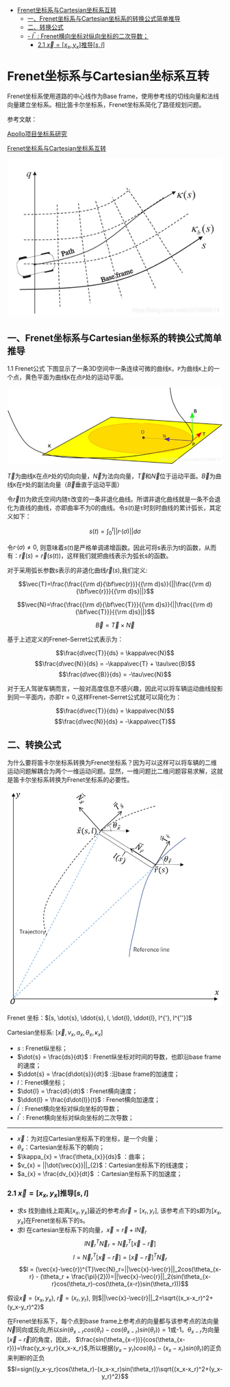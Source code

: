 <!--
 * @Date: 2021-03-13 01:23:08
 * @Author: Zhiqi Feng
 * @LastEditors: feng 
 * @LastEditTime: 2021-03-13 06:22:23
 * @FilePath: /learnning/planning_learnning/Frenet2Cartesian/Frenet.md
-->
<!-- TOC -->

- [Frenet坐标系与Cartesian坐标系互转](#frenet坐标系与cartesian坐标系互转)
  - [一、Frenet坐标系与Cartesian坐标系的转换公式简单推导](#一frenet坐标系与cartesian坐标系的转换公式简单推导)
  - [二、转换公式](#二转换公式)
  - [- $l^{''}$ : Frenet横向坐标对纵向坐标的二次导数；](#--l--frenet横向坐标对纵向坐标的二次导数)
    - [2.1 $\vec{x} = [x_x, y_x]$推导$[s, l]$](#21-vecx--x_x-y_x推导s-l)

<!-- /TOC -->
# Frenet坐标系与Cartesian坐标系互转
Frenet坐标系使用道路的中心线作为Base frame，使用参考线的切线向量和法线向量建立坐标系。相比笛卡尔坐标系，Frenet坐标系简化了路径规划问题。

参考文献：

[Apollo项目坐标系研究](https://blog.csdn.net/davidhopper/article/details/79162385)

[Frenet坐标系与Cartesian坐标系互转](https://blog.csdn.net/u013468614/article/details/108748016)


![](images/2021-03-13-01-27-41.png)

## 一、Frenet坐标系与Cartesian坐标系的转换公式简单推导
1.1 Frenet公式
下图显示了一条3D空间中一条连续可微的曲线`K`，`P`为曲线`K`上的一个点，黄色平面为曲线`K`在点`P`处的运动平面。

![](images/2021-03-13-01-49-57.png)

$\vec{T}$为曲线`K`在点`P`处的切向向量，$\vec{N}$为法向向量，$\vec{T}$和$\vec{N}$位于运动平面。$\vec{B}$为曲线`K`在`P`处的副法向量（$\vec{B}$垂直于运动平面）

令$\vec{r}(t)$为欧氏空间内随`t`改变的一条非退化曲线。所谓非退化曲线就是一条不会退化为直线的曲线，亦即曲率不为0的曲线。令$s(t)$是`t`时刻时曲线的累计弧长，其定义如下：

$$s(t) = \int_{0}^{t}||r^{,}(\sigma)||d\sigma$$

令$r^{,}(\sigma) \neq 0$, 则意味着$s(t)$是严格单调递增函数。因此可将s表示为t的函数，从而有：$\vec{r}(s)=\vec{r}(s(t))$，这样我们就把曲线表示为弧长s的函数。

对于采用弧长参数s表示的非退化曲线$\vec{r}(s)$,我们定义:

$$\vec{T}=\frac{\frac{{\rm d}{\bf\vec{r}}}{{\rm d}s}}{||\frac{{\rm d}{\bf\vec{r}}}{{\rm d}s}||}$$

$$\vec{N}=\frac{\frac{{\rm d}{\bf\vec{T}}}{{\rm d}s}}{||\frac{{\rm d}{\bf\vec{T}}}{{\rm d}s}||}$$

$$\vec{B} = \vec{T} \times \vec{N}$$

基于上述定义的Frenet–Serret公式表示为：

$$\frac{d\vec{T}}{ds} = \kappa\vec{N}$$
$$\frac{d\vec{N}}{ds} = -\kappa\vec{T} + \tau\vec{B}$$
$$\frac{d\vec{B}}{ds} = -\tau\vec{N}$$

对于无人驾驶车辆而言，一般对高度信息不感兴趣，因此可以将车辆运动曲线投影到同一平面内，亦即$\tau=0$,这样Frenet–Serret公式就可以简化为：

$$\frac{d\vec{T}}{ds} = \kappa\vec{N}$$
$$\frac{d\vec{N}}{ds} = -\kappa\vec{T}$$

## 二、转换公式
为什么要将笛卡尔坐标系转换为Frenet坐标系？因为可以这样可以将车辆的二维运动问题解耦合为两个一维运动问题。显然，一维问题比二维问题容易求解，这就是笛卡尔坐标系转换为Frenet坐标系的必要性。

![](images/2021-03-13-05-12-18.png)

Frenet 坐标：$[s, \dot{s}, \ddot{s}, l, \dot{l}, \ddot{l}, l^{'}, l^{''}]$

Cartesian坐标系: $[\vec{x}, v_{x}, a_{x},\theta_{x}, \kappa_{x}]$

- $s$ : Frenet纵坐标；
- $\dot{s} = \frac{ds}{dt}$ : Frenet纵坐标对时间的导数，也即沿base frame的速度；
- $\ddot{s} = \frac{d\dot{s}}{dt}$ :沿base frame的加速度；
- $l$：Frenet横坐标；
- $\dot{l} = \frac{dl}{dt}$ : Frenet横向速度；
- $\ddot{l} = \frac{d\dot{l}}{t}$ : Frenet横向加速度；
- $l^{'}$ : Frenet横向坐标对纵向坐标的导数；
- $l^{''}$ : Frenet横向坐标对纵向坐标的二次导数；
--------------

- $\vec{x}$：为对应Cartesian坐标系下的坐标，是一个向量；
- $\theta_{x}$：Cartesian坐标系下的朝向；
- $\kappa_{x} = \frac{\theta_{x}}{ds}$ ：曲率；
- $v_{x} = ||\dot{\vec{x}}||_{2}$：Cartesian坐标系下的线速度；
- $a_{x} = \frac{dv_{x}}{dt}$ ：Cartesian坐标系下的加速度；

### 2.1 $\vec{x} = [x_x, y_x]$推导$[s, l]$

- 求s
找到曲线上距离$[x_x, y_x]$最近的参考点$\vec{r} = [x_r, y_r]$, 该参考点下的s即为$[x_x, y_x]$在Frenet坐标系下的s。
- 求l
  在cartesian坐标系下的向量，$\vec{x} = \vec{r} +l\vec{N}_r$
$$l\vec{N}_r^{T}\vec{N}_r = \vec{N}_r^{T}[\vec{x}-\vec{r}]$$
$$l = \vec{N}_r^{T}[\vec{x}-\vec{r}]=[\vec{x}-\vec{r}]^{T}\vec{N}_r$$
$$l = (\vec{x}-\vec{r})^{T}\vec{N}_r=||\vec{x}-\vec{r}||_2cos(\theta_{x-r} - (\theta_r + \frac{\pi}{2}))=||\vec{x}-\vec{r}||_2(sin(\theta_{x-r}cos(\theta_r)-cos(\theta_{x-r})sin(\theta_r)))$$

假设$\vec{x}=(x_x, y_x)$, $\vec{r} = (x_r, y_r)$, 则$||\vec{x}-\vec{r}||_2=\sqrt{(x_x-x_r)^2+(y_x-y_r)^2}$

在Frenet坐标系下，每个点到base frame上参考点的向量都与该参考点的法向量$\vec{N}$同向或反向,所以$sin(\theta_{x-r}cos(\theta_r)-cos(\theta_{x-r})sin(\theta_r))=1$或-1。$\theta_{x-r}$为向量$[\vec{x}-\vec{r}]$的角度，因此，
$\frac{sin(\theta_{x-r})}{cos(\theta_{x-r})}=\frac{y_x-y_r}{x_x-x_r}$,所以根据$(y_x-y_r)cos(\theta_r)-(x_x-x_r)sin(\theta_r)$的正负来判断l的正负
$$l=sign((y_x-y_r)cos(\theta_r)-(x_x-x_r)sin(\theta_r))\sqrt{(x_x-x_r)^2+(y_x-y_r)^2}$$

